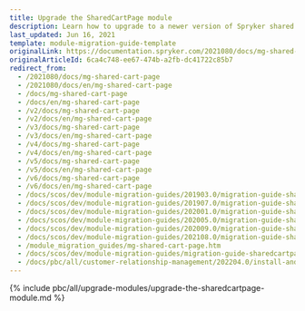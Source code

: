 ```yaml
---
title: Upgrade the SharedCartPage module
description: Learn how to upgrade to a newer version of Spryker shared cart page module from older ones in your Spryker project.
last_updated: Jun 16, 2021
template: module-migration-guide-template
originalLink: https://documentation.spryker.com/2021080/docs/mg-shared-cart-page
originalArticleId: 6ca4c748-ee67-474b-a2fb-dc41722c85b7
redirect_from:
  - /2021080/docs/mg-shared-cart-page
  - /2021080/docs/en/mg-shared-cart-page
  - /docs/mg-shared-cart-page
  - /docs/en/mg-shared-cart-page
  - /v2/docs/mg-shared-cart-page
  - /v2/docs/en/mg-shared-cart-page
  - /v3/docs/mg-shared-cart-page
  - /v3/docs/en/mg-shared-cart-page
  - /v4/docs/mg-shared-cart-page
  - /v4/docs/en/mg-shared-cart-page
  - /v5/docs/mg-shared-cart-page
  - /v5/docs/en/mg-shared-cart-page
  - /v6/docs/mg-shared-cart-page
  - /v6/docs/en/mg-shared-cart-page
  - /docs/scos/dev/module-migration-guides/201903.0/migration-guide-sharedcartpage.html
  - /docs/scos/dev/module-migration-guides/201907.0/migration-guide-sharedcartpage.html
  - /docs/scos/dev/module-migration-guides/202001.0/migration-guide-sharedcartpage.html
  - /docs/scos/dev/module-migration-guides/202005.0/migration-guide-sharedcartpage.html
  - /docs/scos/dev/module-migration-guides/202009.0/migration-guide-sharedcartpage.html
  - /docs/scos/dev/module-migration-guides/202108.0/migration-guide-sharedcartpage.html
  - /module_migration_guides/mg-shared-cart-page.htm
  - /docs/scos/dev/module-migration-guides/migration-guide-sharedcartpage.html
  - /docs/pbc/all/customer-relationship-management/202204.0/install-and-upgrade/upgrade-modules/upgrade-the-sharedcartpage-module.html
---
```


{% include pbc/all/upgrade-modules/upgrade-the-sharedcartpage-module.md %} <!-- To edit, see /_includes/pbc/all/upgrade-modules/upgrade-the-sharedcartpage-module.md -->
